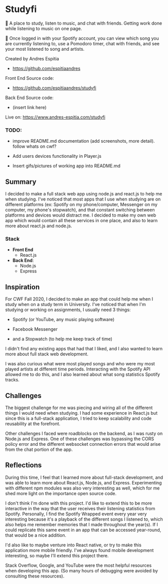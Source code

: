 # Studyfi

:musical_note: A place to study, listen to music, and chat with friends. Getting work done while listening to music on one page.
  
:musical_keyboard: Once logged in with your Spotify account, you can view which song you are currently listening to, use a Pomodoro timer, chat with friends, and see your most listened to song and artists.



Created by Andres Espitia
- https://github.com/espitiaandres

Front End Source code:
- https://github.com/espitiaandres/studyfi

Back End Source code:
- (insert link here) 

Live on: https://www.andres-espitia.com/studyfi


### TODO:

- improve README.md documentation (add screenshots, more detail). follow whats on cwf?

- Add users devices functionality in Player.js

- Insert gifs/pictures of working app into README.md



## Summary

I decided to make a full stack web app using node.js and react.js to help me when studying. I've noticed that most apps that I use when studying are on different platforms (ex: Spotify on my phone/computer, Messenger on my computer, my phone's stopwatch), and that constant switching between platforms and devices would distract me. I decided to make my own web app which would contain all these services in one place, and also to learn more about react.js and node.js.

### Stack
- **Front End**
  - React.js
 - **Back End**: 
    - Node.js
    - Express
 


## Inspiration

For CWF Fall 2020, I decided to make an app that could help me when I study when on a study term in University. I've noticed that when I'm studying or working on assignments, I usually need 3 things:

- Spotify (or YouTube, any music playing software)

- Facebook Messenger

- and a Stopwatch (to help me keep track of time)

I didn't find any existing apps that had that I liked, and I also wanted to learn more about full stack web development.

I was also curious what were most played songs and who were my most played artists at different time periods. Interacting with the Spotify API allowed me to do this, and I also learned about what song statistics Spotify tracks.

<!-- 
- add chat functionality (added on September 5, 2020)

- removed cors policy error ('http://localhost:3000' has been blocked by CORS policy: No 'Access-Control-Allow-Origin' header is present on the requested resource), and the 503 websocket connection error.

- add user disconnect functionality with proper routing
-->
  


## Challenges

The biggest challenge for me was piecing and wiring all of the different things I would need when studying. I had some experience in React.js but since this is a full-stack application, I tried to keep scalability and code reusability at the forefront. 

Other challenges I faced were roadblocks on the backend, as I was rusty on Node.js and Express. One of these challenges was bypassing the CORS policy error and the different websocket connection errors that would arise from the chat portion of the app.
 


## Reflections

During this time, I feel that I learned more about full-stack development, and was able to learn more about React.js, Node.js, and Express. Experimenting with different npm modules was also very interesting as well, which for me shed more light on the importance open source code.

I don't think I'm done with this project. I'd like to extend this to be more interactive in the way that the user receives their listening statistics from Spotify. Personally, I find the Spotify Wrapped event every year very interesting because it's a playback of the different songs I listened to, which also helps me remember memories that I made throughout the year(s). If I could replicate this same event in an app that can be accessed year-round, that would be a nice addition.

I'd also like to maybe venture into React native, or try to make this application more mobile friendly. I've always found mobile development interesting, so maybe I'll extend this project there.

Stack Overflow, Google, and YouTube were the most helpful resources when developing this app. (So many hours of debugging were avoided by consulting these resources).
